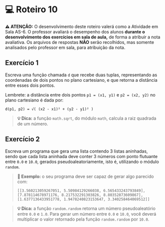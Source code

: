 # 💻 Roteiro 10

**⚠️ ATENÇÃO:** O desenvolvimento deste roteiro valerá como a Atividade em Sala AS-6. O professor avaliará o desempenho dos alunos **durante o desenvolvimento dos exercícios em sala de aula,** de forma a atribuir a nota avaliativa. Os arquivos de respostas **NÃO** serão recolhidos, mas somente analisados pelo professor em sala, para atribuição da nota.

## Exercício 1

Escreva uma função chamada `d` que recebe duas tuplas, representando as coordenadas de dois pontos no plano cartesiano, e que retorna a distância entre esses dois pontos.

Lembrete: a distância entre dois pontos `p1 = (x1, y1)` e `p2 = (x2, y2)` no plano cartesiano é dada por:

`d(p1, p2) = √( (x2 - x1)² + (y2 - y1)² )`

> **💡 Dica:** a função `math.sqrt`, do módulo `math`, calcula a raiz quadrada de um número.

## Exercício 2 

Escreva um programa que gera uma lista contendo 3 listas aninhadas, sendo que cada lista aninhada deve conter 3 números com ponto flutuante entre `0.0` e `10.0`, gerados pseudoaleatoriamente, isto é, utilizando o módulo `random`.

> **🎯 Exemplo:** o seu programa deve ser capaz de gerar algo parecido com: 
>
> `[[3.560213059267051, 5.50984129266038, 6.565433243793849], [7.878114678971176, 8.217532291303826, 8.80352873609867], [1.6377136433951778, 1.9478240823153647, 3.340258464069512]]`

> **💡 Dica:** a função `random.random` retorna um número pseudoaleatório entre `0.0` e `1.0`. Para gerar um número entre `0.0` e `10.0`, você deverá multiplicar o valor retornado pela função `random.random` por `10.0`.
